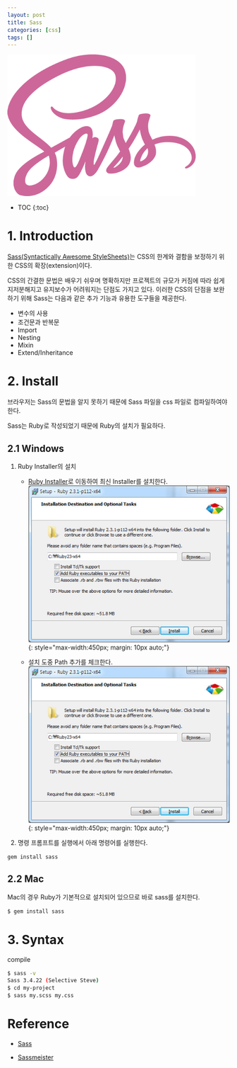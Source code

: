 ```yaml
---
layout: post
title: Sass
categories: [css]
tags: []
---
```


![sass-logo](/img/sass-logo.png)

* TOC
{:toc}

# 1. Introduction

[Sass(Syntactically Awesome StyleSheets)](http://sass-lang.com/)는 CSS의 한계와 결함을 보정하기 위한 CSS의 확장(extension)이다.

CSS의 간결한 문법은 배우기 쉬우며 명확하지만 프로젝트의 규모가 커짐에 따라 쉽게 지저분해지고 유지보수가 어려워지는 단점도 가지고 있다. 이러한 CSS의 단점을 보완하기 위해 Sass는 다음과 같은 추가 기능과 유용한 도구들을 제공한다.

- 변수의 사용
- 조건문과 반복문
- Import
- Nesting
- Mixin
- Extend/Inheritance

# 2. Install

브라우저는 Sass의 문법을 알지 못하기 때문에 Sass 파일을 css 파일로 컴파일하여야 한다.

Sass는 Ruby로 작성되었기 때문에 Ruby의 설치가 필요하다.

## 2.1 Windows

1. Ruby Installer의 설치

	- [Ruby Installer](http://rubyinstaller.org/downloads/)로 이동하여 최신 Installer를 설치한다.
		![ruby-installer-set-path.jpg](/img/ruby-installer-set-path.jpg)
		{: style="max-width:450px; margin: 10px auto;"}

	- 설치 도중 Path 추가를 체크한다.
		![ruby-installer-set-path.jpg](/img/ruby-installer-set-path.jpg)
		{: style="max-width:450px; margin: 10px auto;"}

2. 명령 프롬프트를 실행에서 아래 명령어를 실행한다.

```bash
gem install sass
```

## 2.2 Mac

Mac의 경우 Ruby가 기본적으로 설치되어 있으므로 바로 sass를 설치한다.

```bash
$ gem install sass
```


# 3. Syntax

compile

```bash
$ sass -v
Sass 3.4.22 (Selective Steve)
$ cd my-project
$ sass my.scss my.css
```


# Reference

* [Sass](http://sass-lang.com/)

* [Sassmeister](http://www.sassmeister.com/)
